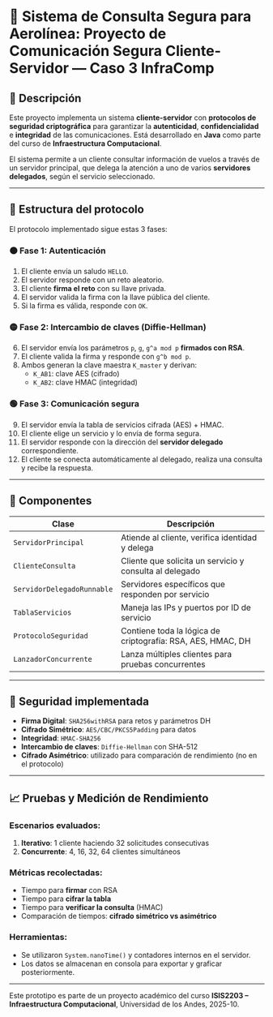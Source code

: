 
# 🛫 Sistema de Consulta Segura para Aerolínea: Proyecto de Comunicación Segura Cliente-Servidor — Caso 3 InfraComp
## 🧾 Descripción

Este proyecto implementa un sistema **cliente-servidor** con **protocolos de seguridad criptográfica** para garantizar la **autenticidad**, **confidencialidad** e **integridad** de las comunicaciones. Está desarrollado en **Java** como parte del curso de **Infraestructura Computacional**.

El sistema permite a un cliente consultar información de vuelos a través de un servidor principal, que delega la atención a uno de varios **servidores delegados**, según el servicio seleccionado.

---

## 🚀 Estructura del protocolo

El protocolo implementado sigue estas 3 fases:

### 🟠 Fase 1: Autenticación
1. El cliente envía un saludo `HELLO`.
2. El servidor responde con un reto aleatorio.
3. El cliente **firma el reto** con su llave privada.
4. El servidor valida la firma con la llave pública del cliente.
5. Si la firma es válida, responde con `OK`.

### 🟡 Fase 2: Intercambio de claves (Diffie-Hellman)
6. El servidor envía los parámetros `p`, `g`, `g^a mod p` **firmados con RSA**.
7. El cliente valida la firma y responde con `g^b mod p`.
8. Ambos generan la clave maestra `K_master` y derivan:
   - `K_AB1`: clave AES (cifrado)
   - `K_AB2`: clave HMAC (integridad)

### 🟢 Fase 3: Comunicación segura
9. El servidor envía la tabla de servicios cifrada (AES) + HMAC.
10. El cliente elige un servicio y lo envía de forma segura.
11. El servidor responde con la dirección del **servidor delegado** correspondiente.
12. El cliente se conecta automáticamente al delegado, realiza una consulta y recibe la respuesta.

---

## 🧱 Componentes

| Clase                   | Descripción |
|------------------------|-------------|
| `ServidorPrincipal`    | Atiende al cliente, verifica identidad y delega |
| `ClienteConsulta`      | Cliente que solicita un servicio y consulta al delegado |
| `ServidorDelegadoRunnable` | Servidores específicos que responden por servicio |
| `TablaServicios`       | Maneja las IPs y puertos por ID de servicio |
| `ProtocoloSeguridad`   | Contiene toda la lógica de criptografía: RSA, AES, HMAC, DH |
| `LanzadorConcurrente`  | Lanza múltiples clientes para pruebas concurrentes |

---

## 🔐 Seguridad implementada

- **Firma Digital**: `SHA256withRSA` para retos y parámetros DH
- **Cifrado Simétrico**: `AES/CBC/PKCS5Padding` para datos
- **Integridad**: `HMAC-SHA256`
- **Intercambio de claves**: `Diffie-Hellman` con SHA-512
- **Cifrado Asimétrico**: utilizado para comparación de rendimiento (no en el protocolo)

---

## 📈 Pruebas y Medición de Rendimiento

### Escenarios evaluados:

1. **Iterativo**: 1 cliente haciendo 32 solicitudes consecutivas
2. **Concurrente**: 4, 16, 32, 64 clientes simultáneos

### Métricas recolectadas:

- Tiempo para **firmar** con RSA
- Tiempo para **cifrar la tabla**
- Tiempo para **verificar la consulta** (HMAC)
- Comparación de tiempos: **cifrado simétrico vs asimétrico**

### Herramientas:

- Se utilizaron `System.nanoTime()` y contadores internos en el servidor.
- Los datos se almacenan en consola para exportar y graficar posteriormente.

---

Este prototipo es parte de un proyecto académico del curso **ISIS2203 – Infraestructura Computacional**, Universidad de los Andes, 2025-10.
